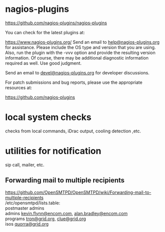 # nagios-plugins
https://github.com/nagios-plugins/nagios-plugins

You can check for the latest plugins at:

https://www.nagios-plugins.org/
Send an email to help@nagios-plugins.org for assistance. Please include the OS type and version that you are using. Also, run the plugin with the -vvv option and provide the resulting version information. Of course, there may be additional diagnostic information required as well. Use good judgment.

Send an email to devel@nagios-plugins.org for developer discussions.

For patch submissions and bug reports, please use the appropriate resources at:

https://github.com/nagios-plugins

# local system checks
checks from local commands, iDrac output, cooling detection ,etc.

# utilities for notification
sip call, mailer, etc.
## Forwarding mail to multiple recipients
https://github.com/OpenSMTPD/OpenSMTPD/wiki/Forwarding-mail-to-multiple-recipients <br>
 /etc/opensmtpd/lists.table: <br>
 postmaster admins <br>
 admins kevin.flynn@encom.com, alan.bradley@encom.com <br>
 programs tron@grid.org, clue@grid.org <br>
 isos quorra@grid.org <br>
